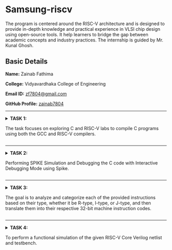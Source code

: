 # Samsung-riscv
The program is centered around the RISC-V architecture and is designed to provide in-depth knowledge and practical experience in VLSI chip design using open-source tools. It help learners to bridge the gap between academic concepts and industry practices. The internship is guided by Mr. Kunal Ghosh.

## Basic Details

**Name:** Zainab Fathima

**College:** Vidyavardhaka College of Engineering

**Email ID:** zf7804@gmail.com

**GitHub Profile:** [zainab7804](https://github.com/zainab7804)

----------------------------------------------------------------------------------------------------------------------------

<details>
<summary><b>TASK 1:</b> 
  
The task focuses on exploring C and RISC-V labs to compile C programs using both the GCC and RISC-V compilers.</summary>

### C Lab

We start by creating a file in the chosen directory using a simple editor like Leafpad. After writing the program to calculate the sum of numbers from 1 to n, save the file, close the editor, and compile it using GCC. Once compiled, you can run the program to see the output.

 C Code to calculate 1 to n numbers
```
#include<stdio.h>
int main()
{
  int i, sum=0, n=90;
  for(i=0;i<=n;++i)
    {
      sum+=i;
    }
  printf("Sum of numbers from 1 to %d is %d\n",n,sum);
  return 0;
}
```

The commands used are
```
gcc sum1ton.c
./a.out

```

![Code compiled using gcc compiler](https://github.com/user-attachments/assets/f02b5054-2576-4505-8c07-e6c7d2bf00cf)



### RISC-V lab

It involves viewing the code with the cat command to ensure it’s correct.

```
cat sum1ton.c

```
Next, compile it using the RISC-V GCC compiler.

```
riscv64-unknown-elf-gcc -O1 -mabi=lp64 -march=rv64i -o sum1ton.o sum1ton.c
riscv64-unknown-elf-gcc -Ofast -mabi=lp64 -march=rv64i -o sum1ton.o sum1ton.c
```
![Code compiled using riscv compiler](https://github.com/user-attachments/assets/18cbdbe6-e335-4377-a2c7-f58c8d03c138)

After compiling, use

```
riscv64-unknown-elf-objdump -d sum1ton.o

```
to disassemble the code and examine its assembly language version. This provides a closer look at how the program works at the hardware level.

The Assembly language code is displayed.

![objdump using O1](https://github.com/user-attachments/assets/80bb92da-641c-46d2-9783-0631849a783b)
Using O1

![Objdump using Ofast](https://github.com/user-attachments/assets/6c79d2a9-a40d-4fc9-8af6-954d91309a73)
Using Ofast

Optimization levels in GCC improve code performance and size to varying degrees. -O0 applies no optimization, suitable for debugging. -O1 offers basic optimizations, making code faster and smaller without significantly increasing compilation time, striking a balance between performance and simplicity. -Ofast prioritizes speed over strict compliance with standards, ideal for performance-critical tasks but requires thorough testing to avoid unexpected issues. Testing is crucial, as higher optimizations may complicate debugging or affect precision in critical calculations.

### Description of the commands used while execution:

**C lab**

1. cd: Changes the current working directory in a command-line interface.
2. leafpad: A simple and lightweight graphical text editor for Linux systems.
3. gcc: Performs the compilation step to build a program.
4. ./a.out: It will execute the file that was created with the compile.

**RISC-V lab**

1. -mabi=lp64: Specifies the ABI (Application Binary Interface) for RISC-V, indicating the use of the LP64 model, which uses 64-bit long integers and pointers.
2. -march=rv64i: Specifies the target architecture for RISC-V. rv64i indicates a 64-bit RISC-V processor using the base integer instruction set (I).
3. riscv-objdump: A tool that displays assembly instructions from a compiled RISC-V binary file. It helps in debugging and understanding compiled code.
4. -Ofast: An aggressive optimization level in GCC that prioritizes performance over strict standards compliance. It enables high-speed optimizations, but some may deviate from strict IEEE or ISO standards.
5. -O1: Enables basic optimizations in GCC that improve performance without significantly increasing compilation time.
</details>

----------------------------------------------------------------------------------------------------------------------------

<details>
<summary><b>TASK 2:</b> 
  
Performing SPIKE Simulation and Debugging the C code with Interactive Debugging Mode using Spike. </summary>

We start by creating a file in the chosen directory using a simple editor like Leafpad. After writing the program to swap two numbers, save the file, close the editor.

### C Code to swap two numbers
```
#include<stdio.h>
void main()
{
int a=10, b=5, temp;
printf("Numbers before swap: A=%d and B=%d\n",a,b);
temp=a;
a=b;
b=temp;
printf("Numbers after swap: A=%d and B=%d\n",a,b);
}
```

The code has to be simulated using both gcc and riscv compiler. Same output should be displayed on the terminal for both.

The commands used are as follows:

For gcc compiler
```
gcc swap.c
./a.out
```
For riscv compiler
```
spike pk swap.o
```
![gcc and spike output](https://github.com/user-attachments/assets/47a39f63-5665-4642-b43f-adb50fc64e2c)

Object dump for C code using Ofast and O1

![Objdump using Ofast](https://github.com/user-attachments/assets/33446aa1-b054-46e3-b856-e6776a2f541d)
Using Ofast

![Objdump using O1](https://github.com/user-attachments/assets/db290a9e-e2f5-4c91-ad16-30f2da31da3a)
Using O1

To debug the assembly language program use the following commands

1. To open the object dump
   ```
   riscv64-unknown-elf-objdump -d swap.o | less
   ```
2. To debug
   ```
   spike -d pk swap.o

   ```
The debugging operations are performed as follows
![Debugging](https://github.com/user-attachments/assets/f150cd24-dd67-4e04-9744-b5354575f72f)

### Description of the commands used while execution:
1. **spike:** This is the RISC-V ISA simulator (an instruction set simulator). Spike is commonly used for simulating and testing RISC-V programs. It emulates a RISC-V processor, running programs in a controlled environment.
2. **-d:** This flag is for debugging mode. It tells Spike to run in debug mode, allowing step-by-step execution, inspecting registers, memory, etc. Useful for identifying issues and analyzing program behavior.
3.  **pk:** This refers to the proxy kernel, which acts as a lightweight operating system for RISC-V. The proxy kernel handles system calls and facilitates program execution in the simulated environment.

### Description of few assembly level instructions:
1. **addi (Add Immediate)**
   
   Format: addi rd, rs1, imm
   
   Adds an immediate value (imm) to the value in register rs1 and stores the result in register rd.
   
2.  **sd (Store Doubleword)**
   
    Format: sd rs2, offset(rs1)
   
    Stores a 64-bit value from register rs2 into memory at an address calculated by offset + rs1.
   
3. **lui (Load Upper Immediate)**

   Format: lui rd, imm
   
   The value in imm is shifted left by 12 bits and stored in the upper portion of the destination register.
   
4. **li (Load Immediate)**

   Format: li rd, imm
   
   Loads an immediate value (imm) into a register (rd).

</details>

----------------------------------------------------------------------------------------------------------------------------

<details>
<summary><b>TASK 3:</b> 
  
The goal is to analyze and categorize each of the provided instructions based on their type, whether it be R-type, I-type, or J-type, and then translate them into their respective 32-bit machine instruction codes.</summary>


### What is RISC-V?

RISC-V is an open-source instruction set architecture (ISA) that enables developers to design processors for specific applications without the need for licensing fees. It is based on reduced instruction set computer (RISC) principles and represents the fifth generation of processors built on this concept. As an open and free alternative processor technology, RISC-V offers flexibility and accessibility to developers.

### Instruction Formats in RISC-V

The instruction format of a processor defines how machine language instructions are structured for execution. In RISC-V, the instructions are composed of fields that specify the data's location and operations. There are six main instruction formats in RISC-V:


1. R-format
2. I-format
3. S-format
4. B-format
5. U-format
6. J-format

Each format serves specific purposes in the processor's operation.

![Screenshot 2025-01-22 161646](https://github.com/user-attachments/assets/29ce1369-8c8b-4613-8747-4b28c26ccb8e)

### 1. R-type Instruction:
It is designed for operations that are performed on registers rather than memory locations. It is primarily used for executing arithmetic and logical operations.

The 32-bit instruction is divided into six fields:
![image](https://github.com/user-attachments/assets/290511a0-b7e0-4ace-9317-90ae6b202258)

1. **Opcode (7 bits):** Specifies the type of instruction format and operation to be performed.
2. **rd (5 bits):** Represents the Destination Register where the result of the operation is stored.
3. **func3 (3 bits):** Determines the specific arithmetic or logical operation to be performed.
4. **rs1 (5 bits):** First Source Register that holds input data for the operation.
5. **rs2 (5 bits):** Second Source Register used alongside rs1 for computation.
6. **func7 (7 bits):** Works similarly to func3 by providing additional operation details.

These fields together enable the execution of arithmetic and logical instructions using registers in RISC-V.

Example: add x1, x2, x3

![image](https://github.com/user-attachments/assets/6c0a77a4-0104-44cf-a604-71e8bfa873e7)

32-bit Instruction: 0000000   00011   00010   000   00001   0110011

### 2. I-type Instruction:
The "I" in I-type stands for Immediate, meaning operations use both registers and an immediate (constant) value, rather than memory locations. This instruction type is primarily used for immediate and load operations.

The 32-bit instruction is divided into five fields:

![image](https://github.com/user-attachments/assets/b9da4979-22e7-41aa-86b3-b82217cb3540)

1. **Opcode (7 bits):** Specifies the type of instruction format and operation to be performed.
2. **rd (5 bits):** Destination Register that stores the final result of the operation.
3. **func3 (3 bits):** Specifies the type of arithmetic or logical operation to be performed.
4. **rs1 (5 bits):** Source Register that provides input data for the operation.
5. **Immediate (12 bits):** A signed immediate value (imm[11:0]) used in calculations or load operations.

Key Difference from R-type:
Instead of having an rs2 register and func7 field (as in R-type), the I-type instruction includes a 12-bit immediate value, making it suitable for operations involving constants.

Example: addi x1, x2, 10

![image](https://github.com/user-attachments/assets/908a5336-bfac-4dcb-b356-048439797d3b)

32-bit Instruction: 000000000101   00010   000   00001   0010011

### 3. S-type Instruction:
 The "S" stands for Store, indicating that this instruction type is used to store the value from a register into memory. It is primarily used for store operations.

The 32-bit instruction is divided into six fields:

![image](https://github.com/user-attachments/assets/7b7c951e-c1e2-4432-b828-b946aafaebda)

1. **Opcode (7 bits):** Specifies the type of instruction format and operation to be performed.
2. **imm[11:5] (7 bits):** The upper 7 bits of a 12-bit signed immediate value, located in bits [31:25] of the instruction.
3. **rs2 (5 bits):** Source Register (register value to be stored in memory).
4. **rs1 (5 bits):** Base register used to calculate the memory address.
5. **func3 (3 bits):** Specifies the width and type of the store operation (e.g., word, half-word, or byte).
6. **imm[4:0] (5 bits):** The lower 5 bits of the 12-bit signed immediate value, located in bits [11:7] of the instruction.

Key Features of S-type:
There is no rd field in S-type instructions, as they do not store values in registers.
The value to be stored is found in the rs2 field, and the address is calculated using rs1 and the immediate field.

Example: sw x1, 8(x2)

![image](https://github.com/user-attachments/assets/8e1d1759-dabd-4525-b57c-33b2996196c1)

32-bit Instruction: 0000000   00001   00010   010   01000   0100011

### 4. B-type Instruction:
The "B" stands for Branching, indicating that this instruction is used for conditional branching based on certain conditions.

The 32-bit instruction is divided into eight fields:

![image](https://github.com/user-attachments/assets/9d801245-ebcb-42a9-af76-70f7d51a4a22)

1. **Opcode (7 bits):** Specifies the type of instruction format and operation to be performed.
2. **imm[12] (1 bit):** The most significant bit of a 12-bit signed immediate, located in bit [31] of the instruction.
3. **imm[10:5] (6 bits):** The next 6 bits of the signed immediate, located in bits [25:30] of the instruction.
4. **imm[4:1] (4 bits):** The next 4 bits of the signed immediate, located in bits [11:8] of the instruction.
5. **imm[11] (1 bit):** The second most significant bit of the signed immediate, located in bit [7] of the instruction.
6. **rs1 (5 bits):** First source register used in conditional operations.
7. **rs2 (5 bits):** Second source register used in conditional operations.
8. **func3 (3 bits):** Specifies the condition for branching (e.g., equal, not equal, less than).

Branching Logic:
If the condition defined by func3 is true, the Program Counter (PC) is updated by adding the immediate value to the current PC.
If false, the PC is updated by adding 4 bytes to the current PC, moving to the next instruction.
Word Alignment:
RV32 instructions are word-aligned, meaning the address is always a multiple of 4 bytes.

Example: beq x1, x2, 16

![image](https://github.com/user-attachments/assets/bd500417-76cf-4edd-abe0-10cdffc59f7f)

32-bit Instruction: 0000000   00001   00010   000   00010   1100011

### 5. U-type Instruction:
In the RV32 architecture, each U-type instruction is 32 bits long. The "U" stands for Upper Immediate, as these instructions are used to transfer an immediate value into the upper portion of the destination register. They are mainly used for loading large constants into registers.

The 32-bit instruction is divided into three fields:

![image](https://github.com/user-attachments/assets/5d6a9e21-f0c0-4227-849b-a47d7fdd0700)

1. **Opcode (7 bits):** Specifies the type of instruction format and operation to be performed.
2. **rd (5 bits):** Destination Register where the immediate value is transferred.
3. **Immediate (20 bits):** A 20-bit immediate value that is placed in the upper portion of the destination register.

Key Instructions in U-type:
The two primary U-type instructions are:
LUI (Load Upper Immediate)
AUIPC (Add Upper Immediate to PC)

Example: lui x1, 0x12345

![image](https://github.com/user-attachments/assets/b26962e1-a6fa-4186-b8a7-7ccb724cc8a4)

32-bit Instruction: 00010010001101000101   00001   0110111

### 6. J-type Instruction:
The "J" stands for Jump, indicating that this instruction format is used for jump-type operations, typically for branching to a specific memory location. J-type instructions are mainly used for implementing jumps and loops, allowing the program to branch to desired memory locations.

The 32-bit instruction is divided into six fields:

![image](https://github.com/user-attachments/assets/f2d82749-75bb-4019-a82d-1ba758fcbb99)

1. **Opcode (7 bits):** Specifies the type of instruction format and operation to be performed.
2. **rd (5 bits):** Destination Register used to store the return address in jump operations.
3. **Immediate (20 bits):** A 20-bit signed immediate value that represents the offset for the jump. 

Key Instruction in J-type:
JAL (Jump and Link):
This instruction performs a jump to the target address specified by the immediate value and stores the return address (next instruction) in the destination register (rd).

Example: jal x1, 2048

![image](https://github.com/user-attachments/assets/a725c779-d07f-4b39-b19d-5c741139f75b)

32-bit Instruction: 000000000010   0000000000   00001   1101111
</details>

----------------------------------------------------------------------------------------------------------------------------

<details>
<summary><b>TASK 4:</b> 
  
To perform a functional simulation of the given RISC-V Core Verilog netlist and testbench.</summary>

We will use the Verilog Code and Testbench of RISCV that has already been designed. 



